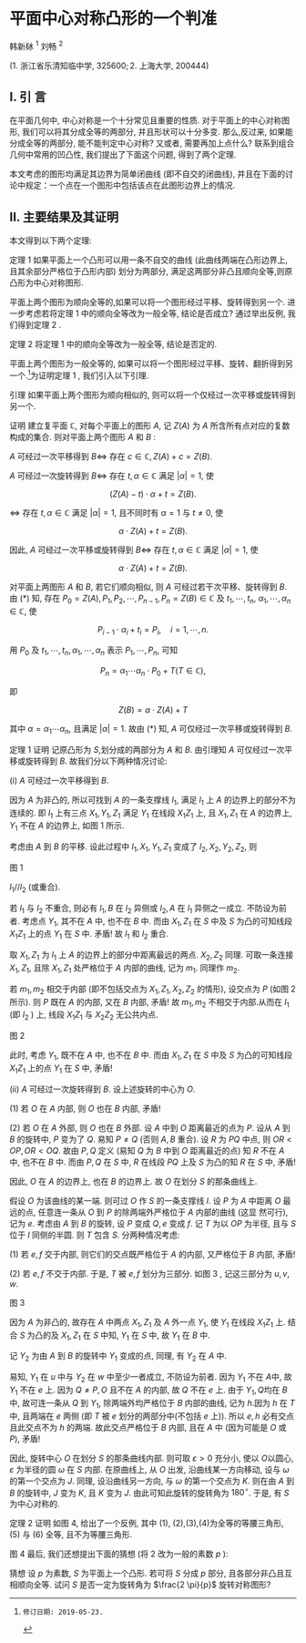 # 平面中心对称凸形的一个判准 

韩新栤 ${ }^{1}$ 刘畅 ${ }^{2}$

(1. 浙江省乐清知临中学, $325600 ; 2$. 上海大学, 200444)

## I. 引 言

在平面几何中, 中心对称是一个十分常见且重要的性质. 对于平面上的中心对称图形, 我们可以将其分成全等的两部分, 并且形状可以十分多变. 那么,反过来, 如果能分成全等的两部分, 能不能判定中心对称? 又或者, 需要再加上点什么? 联系到组合几何中常用的凹凸性, 我们提出了下面这个问题, 得到了两个定理.

本文考虑的图形均满足其边界为简单闭曲线 (即不自交的闭曲线), 并且在下面的讨论中规定：一个点在一个图形中包括该点在此图形边界上的情况.

## II. 主要结果及其证明

本文得到以下两个定理:

定理 1 如果平面上一个凸形可以用一条不自交的曲线 (此曲线两端在凸形边界上, 且其余部分严格位于凸形内部) 划分为两部分, 满足这两部分非凸且顺向全等,则原凸形为中心对称图形.

平面上两个图形为顺向全等的,如果可以将一个图形经过平移、旋转得到另一个. 进一步考虑若将定理 1 中的顺向全等改为一般全等, 结论是否成立? 通过举出反例, 我们得到定理 2 .

定理 2 将定理 1 中的顺向全等改为一般全等, 结论是否定的.

平面上两个图形为一般全等的, 如果可以将一个图形经过平移、旋转、翻折得到另一个.[^0]为证明定理 1 , 我们引入以下引理.

引理 如果平面上两个图形为顺向相似的, 则可以将一个仅经过一次平移或旋转得到另一个.

证明 建立复平面 $\mathbb{C}$, 对每个平面上的图形 $A$, 记 $Z(A)$ 为 $A$ 所含所有点对应的复数构成的集合. 则对平面上两个图形 $A$ 和 $B$ :

$A$ 可经过一次平移得到 $B \Leftrightarrow$ 存在 $c \in \mathbb{C}, Z(A)+c=Z(B)$.

$A$ 可经过一次旋转得到 $B \Leftrightarrow$ 存在 $t, \alpha \in \mathbb{C}$ 满足 $|\alpha|=1$, 使

$$
(Z(A)-t) \cdot \alpha+t=Z(B) .
$$

$\Leftrightarrow$ 存在 $t, \alpha \in \mathbb{C}$ 满足 $|\alpha|=1$, 且不同时有 $\alpha=1$ 与 $t \neq 0$, 使

$$
\alpha \cdot Z(A)+t=Z(B) .
$$

因此, $A$ 可经过一次平移或旋转得到 $B \Leftrightarrow$ 存在 $t, \alpha \in \mathbb{C}$ 满足 $|\alpha|=1$, 使

$$
\alpha \cdot Z(A)+t=Z(B) .
$$

对平面上两图形 $A$ 和 $B$, 若它们顺向相似, 则 $A$ 可经过若干次平移、旋转得到 $B$. 由 $(*)$ 知, 存在 $P_{0}=Z(A), P_{1}, P_{2}, \cdots, P_{n-1}, P_{n}=Z(B) \in \mathbb{C}$ 及 $t_{1}, \cdots, t_{n}$, $\alpha_{1}, \cdots, \alpha_{n} \in \mathbb{C}$, 使

$$
P_{i-1} \cdot \alpha_{i}+t_{i}=P_{i}, \quad i=1, \cdots, n .
$$

用 $P_{0}$ 及 $t_{1}, \cdots, t_{n}, \alpha_{1}, \cdots, \alpha_{n}$ 表示 $P_{1}, \cdots, P_{n}$, 可知

$$
P_{n}=\alpha_{1} \cdots \alpha_{n} \cdot P_{0}+T(T \in \mathbb{C}),
$$

即

$$
Z(B)=\alpha \cdot Z(A)+T
$$

其中 $\alpha=\alpha_{1} \cdots \alpha_{n}$, 且满足 $|\alpha|=1$. 故由 $(*)$ 知, $A$ 可仅经过一次平移或旋转得到 $B$.

定理 1 证明 记原凸形为 $S$,划分成的两部分为 $A$ 和 $B$. 由引理知 $A$ 可仅经过一次平移或旋转得到 $B$. 故我们分以下两种情况讨论:

(i) $A$ 可经过一次平移得到 $B$.

因为 $A$ 为非凸的, 所以可找到 $A$ 的一条支撑线 $l_{1}$, 满足 $l_{1}$ 上 $A$ 的边界上的部分不为连续的. 即 $l_{1}$ 上有三点 $X_{1}, Y_{1}, Z_{1}$ 满足 $Y_{1}$ 在线段 $X_{1} Z_{1}$ 上, 且 $X_{1}, Z_{1}$ 在 $A$ 的边界上, $Y_{1}$ 不在 $A$ 的边界上, 如图 1 所示.

考虑由 $A$ 到 $B$ 的平移. 设此过程中 $l_{1}, X_{1}, Y_{1}, Z_{1}$ 变成了 $l_{2}, X_{2}, Y_{2}, Z_{2}$, 则



图 1

$l_{1} / / l_{2}$ (或重合).

若 $l_{1}$ 与 $l_{2}$ 不重合, 则必有 $l_{1}, B$ 在 $l_{2}$ 异侧或 $l_{2}, A$ 在 $l_{1}$ 异侧之一成立. 不防设为前者. 考虑点 $Y_{1}$, 其不在 $A$ 中, 也不在 $B$ 中. 而由 $X_{1}, Z_{1}$ 在 $S$ 中及 $S$ 为凸的可知线段 $X_{1} Z_{1}$ 上的点 $Y_{1}$ 在 $S$ 中. 矛盾! 故 $l_{1}$ 和 $l_{2}$ 重合.

取 $X_{1}, Z_{1}$ 为 $l_{1}$ 上 $A$ 的边界上的部分中距离最远的两点. $X_{2}, Z_{2}$ 同理. 可取一条连接 $X_{1}, Z_{1}$, 且除 $X_{1}, Z_{1}$ 处严格位于 $A$ 内部的曲线, 记为 $m_{1}$. 同理作 $m_{2}$.

若 $m_{1}, m_{2}$ 相交于内部 (即不包括交点为 $X_{1}, Z_{1}, X_{2}, Z_{2}$ 的情形), 设交点为 $P$ (如图 2 所示). 则 $P$ 既在 $A$ 的内部, 又在 $B$ 内部, 矛盾! 故 $m_{1}, m_{2}$ 不相交于内部.从而在 $l_{1}$ (即 $l_{2}$ ) 上, 线段 $X_{1} Z_{1}$ 与 $X_{2} Z_{2}$ 无公共内点.



图 2

此时, 考虑 $Y_{1}$, 既不在 $A$ 中, 也不在 $B$ 中. 而由 $X_{1}, Z_{1}$ 在 $S$ 中及 $S$ 为凸的可知线段 $X_{1} Z_{1}$ 上的点 $Y_{1}$ 在 $S$ 中, 矛盾!

(ii) $A$ 可经过一次旋转得到 $B$. 设上述旋转的中心为 $O$.

(1) 若 $O$ 在 $A$ 内部, 则 $O$ 也在 $B$ 内部, 矛盾!

(2) 若 $O$ 在 $A$ 外部, 则 $O$ 也在 $B$ 外部. 设 $A$ 中到 $O$ 距离最近的点为 $P$. 设从 $A$ 到 $B$ 的旋转中, $P$ 变为了 $Q$. 易知 $P \neq Q$ (否则 $A, B$ 重合). 设 $R$ 为 $P Q$ 中点, 则 $O R<O P, O R<O Q$. 故由 $P, Q$ 定义 (易知 $Q$ 为 $B$ 中到 $O$ 距离最近的点) 知 $R$ 不在 $A$ 中, 也不在 $B$ 中. 而由 $P, Q$ 在 $S$ 中, $R$ 在线段 $P Q$ 上及 $S$ 为凸的知 $R$ 在 $S$ 中, 矛盾!

因此, $O$ 在 $A$ 的边界上, 也在 $B$ 的边界上. 故 $O$ 在划分 $S$ 的那条曲线上.

假设 $O$ 为该曲线的某一端. 则可过 $O$ 作 $S$ 的一条支撑线 $l$. 设 $P$ 为 $A$ 中距离 $O$ 最远的点, 任意连一条从 $O$ 到 $P$ 的除两端外严格位于 $A$ 内部的曲线 (这显
然可行), 记为 $e$. 考虑由 $A$ 到 $B$ 的旋转, 设 $P$ 变成 $Q, e$ 变成 $f$. 记 $T$ 为以 $O P$ 为半径, 且与 $S$ 位于 $l$ 同侧的半圆. 则 $T$ 包含 $S$. 分两种情况考虑:

(1) 若 $e, f$ 交于内部, 则它们的交点既严格位于 $A$ 的内部, 又严格位于 $B$ 内部, 矛盾!

(2) 若 $e, f$ 不交于内部. 于是, $T$ 被 $e, f$ 划分为三部分. 如图 3 , 记这三部分为 $u, v, w$.



图 3

因为 $A$ 为非凸的, 故存在 $A$ 中两点 $X_{1}, Z_{1}$ 及 $A$ 外一点 $Y_{1}$, 使 $Y_{1}$ 在线段 $X_{1} Z_{1}$ 上. 结合 $S$ 为凸的及 $X_{1}, Z_{1}$ 在 $S$ 中知, $Y_{1}$ 在 $S$ 中, 故 $Y_{1}$ 在 $B$ 中.

记 $Y_{2}$ 为由 $A$ 到 $B$ 的旋转中 $Y_{1}$ 变成的点, 同理, 有 $Y_{2}$ 在 $A$ 中.

易知, $Y_{1}$ 在 $u$ 中与 $Y_{2}$ 在 $w$ 中至少一者成立, 不防设为前者. 因为 $Y_{1}$ 不在 $A$中, 故 $Y_{1}$ 不在 $e$ 上. 因为 $Q \neq P, O$ 且不在 $A$ 的内部, 故 $Q$ 不在 $e$ 上. 由于 $Y_{1}, Q$均在 $B$ 中, 故可连一条从 $Q$ 到 $Y_{1}$, 除两端外均严格位于 $B$ 内部的曲线, 记为 $h$.因为 $h$ 在 $T$ 中, 且两端在 $e$ 两侧 (即 $T$ 被 $e$ 划分的两部分中(不包括 $e$ 上)). 所以 $e, h$ 必有交点且此交点不为 $h$ 的两端. 故此交点严格位于 $B$ 内部, 且在 $A$ 中 (因为可能是 $O$ 或 $P)$, 矛盾!

因此, 旋转中心 $O$ 在划分 $S$ 的那条曲线内部. 则可取 $\varepsilon>0$ 充分小, 使以 $O$以圆心, $\varepsilon$ 为半径的圆 $\omega$ 在 $S$ 内部. 在原曲线上, 从 $O$ 出发, 沿曲线某一方向移动, 设与 $\omega$ 的第一个交点为 $J$. 同理, 设沿曲线另一方向, 与 $\omega$ 的第一个交点为 $K$. 则在由 $A$ 到 $B$ 的旋转中, $J$ 变为 $K$, 且 $K$ 变为 $J$. 由此可知此旋转的旋转角为 $180^{\circ}$. 于是, 有 $S$ 为中心对称的.

定理 2 证明 如图 4, 给出了一个反例, 其中 (1), (2),(3),(4)为全等的等腰三角形, (5) 与 (6) 全等, 且不为等腰三角形.



图 4
最后, 我们还想提出下面的猜想 (将 2 改为一般的素数 $p$ ):

猜想 设 $p$ 为素数, $S$ 为平面上一个凸形. 若可将 $S$ 分成 $p$ 部分, 且各部分非凸且互相顺向全等. 试问 $S$ 是否一定为旋转角为 $\frac{2 \pi}{p}$ 旋转对称图形?


[^0]:    修订日期: 2019-05-23.

